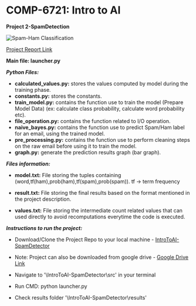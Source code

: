 # COMP-6721: Intro to AI 
**Project 2-SpamDetection**

![Spam-Ham Classification](https://1.bp.blogspot.com/-R4PgHVRlJvg/WhrDWjWy1AI/AAAAAAAAdCs/CMrnBlGaf6kSzm4TOQPN7y2Pf6E-QpGUACLcBGAs/s400/ml.PNG)

[Project Report Link](https://drive.google.com/file/d/1H52Ctr6rUJ1XKFb50KB_d_3LcDJ6feBQ/view)

**Main file: launcher.py**

_**Python Files:**_

- **calculated_values.py:** stores the values computed by model during the training phase.
- **constants.py:** stores the constants.
- **train_model.py:** contains the function use to train the model (Prepare Model Data) (ex: calculate class probability, calculate word probability etc).
- **file_operation.py:** contains the function related to I/O operation.
- **naive_bayes.py:** contains the function use to predict Spam/Ham label for an email, using the trained model.
- **pre_processing.py:** contains the function use to perform cleaning steps on the raw email before using it to train the model.
- **graph.py:** generate the prediction results graph (bar graph).


_**Files information:**_

- **model.txt:** File storing the tuples containing (word,tf(ham),prob(ham),tf(spam),prob(spam)). tf -> term frequency

- **result.txt:** File storing the final results based on the format mentioned in the project description.

- **values.txt:** File storing the intermediate count related values that can used directly to avoid recomputations everytime the code is executed.


_**Instructions to run the project:**_
* Download/Clone the Project Repo to your local machine - [IntroToAI-SpamDetector](https://github.com/apoorvsemwal/IntroToAI-SpamDetector.git)
* Note: Project can also be downloaded from google drive - [Google Drive Link](https://drive.google.com/drive/folders/1hFeO5xocprJfMTZcDSfcwEt-uOsAlrHS)

* Navigate to '\IntroToAI-SpamDetector\src' in your terminal

* Run CMD:
	python launcher.py
	
* Check results folder '\IntroToAI-SpamDetector\results'